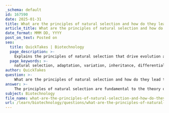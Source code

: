 ```yaml
---
_schema: default
id: 167590
date: 2025-01-31
title: What are the principles of natural selection and how do they lead to adaptation?
article_title: What are the principles of natural selection and how do they lead to adaptation?
date_format: MMM DD, YYYY
post_on_text: Posted on
seo:
  title: QuickTakes | Biotechnology
  page_description: >-
    Explains the principles of natural selection that drive evolution and adaptation in species, highlighting variation, inheritance, reproductive success, and their cumulative effects.
  page_keywords: >-
    natural selection, adaptation, variation, inheritance, differential reproductive success, evolution, species, survival of the fittest, biodiversity, traits
author: QuickTakes
question: >-
    What are the principles of natural selection and how do they lead to adaptation?
answer: >-
    The principles of natural selection are fundamental to the theory of evolution and explain how species adapt over time. Here are the key principles:\n\n1. **Variation**: Within any given population, individuals exhibit variations in their traits. These variations can be in physical characteristics, behaviors, or physiological traits. For example, in a population of rabbits, some may have thicker fur than others.\n\n2. **Inheritance**: Many of these variations are heritable, meaning they can be passed from parents to offspring. This genetic transmission is crucial for natural selection, as it allows advantageous traits to be propagated through generations.\n\n3. **Differential Reproductive Success**: In any environment, individuals compete for limited resources such as food, mates, and shelter. Those individuals with traits that provide an advantage in this competition are more likely to survive and reproduce. This concept is often summarized as "survival of the fittest," where "fitness" refers to an organism's ability to survive and reproduce in its environment.\n\n4. **Adaptation**: Over time, the advantageous traits become more common in the population, leading to adaptation. This means that the population becomes better suited to its environment. For instance, the darker coloration of the peppered moth during the Industrial Revolution is a classic example of adaptation through natural selection, as it provided better camouflage against predators in polluted environments.\n\n5. **Evolution**: As these processes continue over many generations, the cumulative effect of natural selection can lead to significant changes in the population, potentially resulting in the emergence of new species. This gradual change is what we refer to as evolution.\n\nIn summary, natural selection operates on the principles of variation, inheritance, differential reproductive success, and adaptation. These principles collectively drive the evolution of species, allowing them to become better suited to their environments over time. This process is essential for understanding biodiversity and the dynamic nature of life on Earth.
subject: Biotechnology
file_name: what-are-the-principles-of-natural-selection-and-how-do-they-lead-to-adaptation.md
url: /learn/biotechnology/questions/what-are-the-principles-of-natural-selection-and-how-do-they-lead-to-adaptation
---
```


&nbsp;